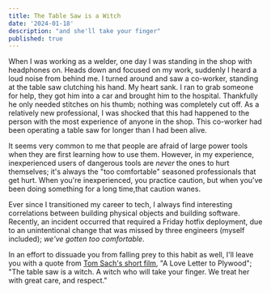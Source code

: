 ```yaml
---
title: The Table Saw is a Witch
date: '2024-01-18'
description: "and she'll take your finger"
published: true
---
```


When I was working as a welder, one day I was standing in the shop with headphones on. Heads down and focused on my work, suddenly I heard a loud noise from behind me. I turned around and saw a co-worker, standing at the table saw clutching his hand. My heart sank. I ran to grab someone for help, they got him into a car and brought him to the hospital. Thankfully he only needed stitches on his thumb; nothing was completely cut off. As a relatively new professional, I was shocked that this had happened to the person with the most experience of anyone in the shop. This co-worker had been operating a table saw for longer than I had been alive.

It seems very common to me that people are afraid of large power tools when they are first learning how to use them. However, in my experience, inexperienced users of dangerous tools are _never_ the ones to hurt themselves; it's always the "too comfortable" seasoned professionals that get hurt. When you're inexperienced, you practice caution, but when you've been doing something for a long time,that caution wanes.

Ever since I transitioned my career to tech, I always find interesting correlations between building physical objects and building software. Recently, an incident occurred that required a Friday hotfix deployment, due to an unintentional change that was missed by three engineers (myself included); _we've gotten too comfortable_.

In an effort to dissuade you from falling prey to this habit as well, I'll leave you with a quote from [Tom Sach's short film](https://youtu.be/pVxldyIa0Bg?si=gz4y1WMGtH1JCmre&t=308), "A Love Letter to Plywood"; "The table saw is a witch. A witch who will take your finger. We treat her with great care, and respect."

